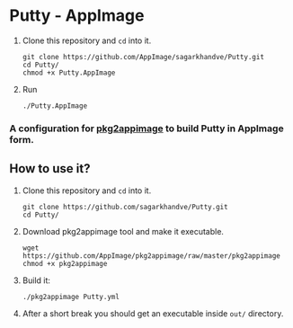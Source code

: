# Putty - AppImage



1. Clone this repository and `cd` into it.
   ```shell
   git clone https://github.com/AppImage/sagarkhandve/Putty.git
   cd Putty/
   chmod +x Putty.AppImage
   ```
2. Run

   ```shell
   ./Putty.AppImage
   ```

### A configuration for [pkg2appimage](https://github.com/AppImage/pkg2appimage) to build Putty in AppImage form.

## How to use it?

1. Clone this repository and `cd` into it.
    ```shell
    git clone https://github.com/sagarkhandve/Putty.git
    cd Putty/
    ```
2. Download pkg2appimage tool and make it executable.
   ```shell
   wget https://github.com/AppImage/pkg2appimage/raw/master/pkg2appimage
   chmod +x pkg2appimage
   ```
3. Build it:

   ```shell
   ./pkg2appimage Putty.yml
   ```

4. After a short break you should get an executable inside `out/` directory.

